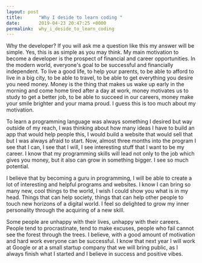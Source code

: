 ```yaml
---
layout: post
title:      "Why I deside to learn coding "
date:       2019-04-23 20:47:25 +0000
permalink:  why_i_deside_to_learn_coding
---
```



Why the developer? If you will ask me a question like this my answer will be simple. Yes, this is as simple as you may think. My main motivation to become a developer is the prospect of financial and career opportunities. In the modern world, everyone's goal to be successful and financially independent. To live a good life, to help your parents, to be able to afford to live in a big city,  to be able to travel, to be able to get everything you desire you need money. Money is the thing that makes us wake up early in the morning and come home tired after a day at work, money motivates us to study to get a better job, to be able to succeed in our careers, money make your smile brighter and your mama proud. I guess this is too much about my motivation.

To learn a programming language was always something I desired but way outside of my reach, I was thinking about how many ideas I have to build an app that would help people this, I would build a website that would sell that but I was always afraid to start.  Now, almost three months into the program I see that I can, I see that I will, I see interesting stuff that I want to be my career. I know that my programming skills will lead not only to the job which gives you money, but it also can grow in something bigger. I see so much potential.

I believe that by becoming a guru in programming, I will be able to create a lot of interesting and helpful programs and websites. I know I can bring so many new, cool things to the world, I wish I could show you what is in my head. Things that can help society, things that can help other people to touch new horizons of a digital world. I feel so delighted to grow my inner personality through the acquiring of a new skill. 

Some people are unhappy with their lives, unhappy with their careers. People tend to procrastinate, tend to make excuses, people who fail cannot see the forest through the trees. I believe, with a good amount of motivation and hard work everyone can be successful. I know that next year I will work at Google or at a small startup company that we will bring public, as I always finish what I started and I believe in success and positive vibes. 
